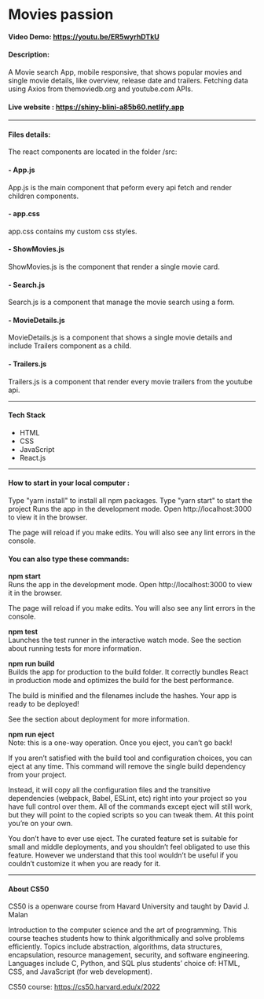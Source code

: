 # Movies passion

#### Video Demo:  https://youtu.be/ER5wyrhDTkU
#### Description:
A Movie search App, mobile responsive, that shows popular movies and single movie details, like overview, release date and trailers. 
Fetching data using Axios from themoviedb.org and youtube.com APIs.

#### Live website : https://shiny-blini-a85b60.netlify.app
-----

#### Files details:
The react components are located in the folder /src:
#### - App.js
App.js is the main component that peform every api fetch and render children components.

#### - app.css
app.css contains my custom css styles.

#### - ShowMovies.js
ShowMovies.js is the component that render a single movie card.

#### - Search.js
Search.js is a component that manage the movie search using a form.

#### - MovieDetails.js
MovieDetails.js is a component that shows a single movie details and include Trailers component as a child.

#### - Trailers.js
Trailers.js is a component that render every movie trailers from the youtube api.

-----
#### Tech Stack
- HTML
- CSS
- JavaScript
- React.js
-----

#### How to start in your local computer :
Type "yarn install" to install all npm packages.
Type "yarn start" to start the project
Runs the app in the development mode.
Open http://localhost:3000 to view it in the browser.

The page will reload if you make edits.
You will also see any lint errors in the console.

#### You can also type these commands:
**npm start** <br>
Runs the app in the development mode.
Open http://localhost:3000 to view it in the browser.

The page will reload if you make edits.
You will also see any lint errors in the console.

**npm test** <br>
Launches the test runner in the interactive watch mode.
See the section about running tests for more information.

**npm run build** <br>
Builds the app for production to the build folder.
It correctly bundles React in production mode and optimizes the build for the best performance.

The build is minified and the filenames include the hashes.
Your app is ready to be deployed!

See the section about deployment for more information.

**npm run eject** <br>
Note: this is a one-way operation. Once you eject, you can’t go back!

If you aren’t satisfied with the build tool and configuration choices, you can eject at any time. This command will remove the single build dependency from your project.

Instead, it will copy all the configuration files and the transitive dependencies (webpack, Babel, ESLint, etc) right into your project so you have full control over them. All of the commands except eject will still work, but they will point to the copied scripts so you can tweak them. At this point you’re on your own.

You don’t have to ever use eject. The curated feature set is suitable for small and middle deployments, and you shouldn’t feel obligated to use this feature. However we understand that this tool wouldn’t be useful if you couldn’t customize it when you are ready for it.

-----
#### About CS50
CS50 is a openware course from Havard University and taught by David J. Malan

Introduction to the computer science and the art of programming. 
This course teaches students how to think algorithmically and solve problems efficiently. Topics include abstraction, algorithms, data structures, encapsulation, resource management, security, and software engineering. Languages include C, Python, and SQL plus students’ choice of: HTML, CSS, and JavaScript (for web development).

CS50 course: https://cs50.harvard.edu/x/2022
